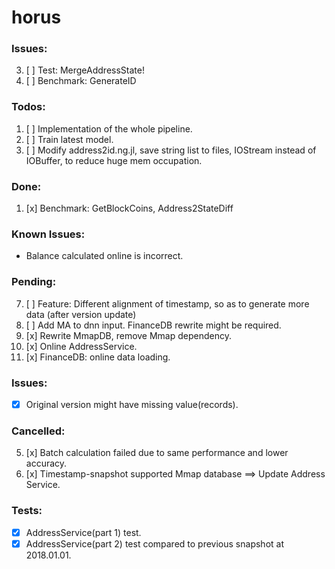 # horus

### Issues:
3. [ ] Test: MergeAddressState!
5. [ ] Benchmark: GenerateID

### Todos:
1. [ ] Implementation of the whole pipeline.
3. [ ] Train latest model.
5. [ ] Modify address2id.ng.jl, save string list to files, IOStream instead of IOBuffer, to reduce huge mem occupation.

### Done:
1. [x] Benchmark: GetBlockCoins, Address2StateDiff

### Known Issues:
- Balance calculated online is incorrect.

### Pending:
7. [ ] Feature: Different alignment of timestamp, so as to generate more data (after version update)
9. [ ] Add MA to dnn input. FinanceDB rewrite might be required.
1. [x] Rewrite MmapDB, remove Mmap dependency.
11. [x] Online AddressService.
5. [x] FinanceDB: online data loading.

### Issues:
- [x] Original version might have missing value(records).

### Cancelled:
5. [x] Batch calculation failed due to same performance and lower accuracy.
3. [x] Timestamp-snapshot supported Mmap database ==> Update Address Service.

### Tests:
- [x] AddressService(part 1) test.
- [x] AddressService(part 2) test compared to previous snapshot at 2018.01.01.
